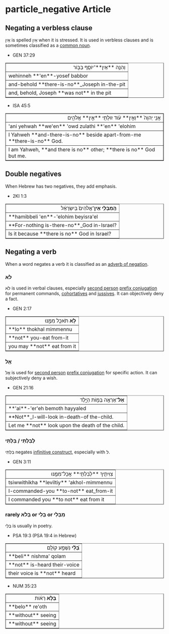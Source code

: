 # particle_negative Article

## Negating a verbless clause
אֵין is spelled אַיִן when it is stressed. It is used in verbless clauses and is sometimes classified as a [common noun](https://git.door43.org/Door43/en-uhg/src/master/content/noun_common/02.md).

* GEN 37:29
<table border="1" class="docutils">
<colgroup>
<col width="100%" />
</colgroup>
<tbody valign="top">
<tr class="row-odd" align="right"><td>וְהִנֵּ֥ה **אֵין**־יוֹסֵ֖ף בַּבּ֑וֹר</td>
</tr>
<tr class="row-even"><td>wehinneh **'en**-yosef babbor</td>
</tr>
<tr class="row-odd"><td>and-behold **there-is-no**_Joseph in-the-pit</td>
</tr>
<tr class="row-even"><td>and, behold, Joseph **was not** in the pit</td>
</tr>
</tbody>
</table>

* ISA 45:5
<table border="1" class="docutils">
<colgroup>
<col width="100%" />
</colgroup>
<tbody valign="top">
<tr class="row-odd" align="right"><td>אֲנִ֤י יְהוָה֙ **וְאֵ֣ין** עֹ֔וד זוּלָתִ֖י **אֵ֣ין** אֱלֹהִ֑ים</td>
</tr>
<tr class="row-even"><td>'ani yehwah **we'en** 'owd zulathi **'en** 'elohim</td>
</tr>
<tr class="row-odd"><td>I Yahweh **and-there-is-no** beside apart-from-me **there-is-no** God.</td>
</tr>
<tr class="row-even"><td>I am Yahweh, **and there is no** other; **there is no** God but me.</td>
</tr>
</tbody>
</table>

## Double negatives
When Hebrew has two negatives, they add emphasis.

* 2KI 1:3
<table border="1" class="docutils">
<colgroup>
<col width="100%" />
</colgroup>
<tbody valign="top">
<tr class="row-odd" align="right"><td><b>הַֽמִבְּלִ֤י אֵין</b>־אֱלֹהִים֙ בְּיִשְׂרָאֵ֔ל</td>
</tr>
<tr class="row-even"><td>**hamibbeli 'en**-'elohim beyisra'el</td>
</tr>
<tr class="row-odd"><td>**For-nothing is-there-no**_God in-Israel?</td>
</tr>
<tr class="row-even"><td>Is it because **there is no** God in Israel?</td>
</tr>
</tbody>
</table>

## Negating a verb
When a word negates a verb it is classified as an [adverb of negation](https://git.door43.org/Door43/en-uhg/src/master/content/adverb/02.md#adverb-of-negation).

### לֹא
לֹא is used in verbal clauses, especially [second person](https://git.door43.org/Door43/en-uhg/src/master/content/person_second/02.md) [prefix conjugation](https://git.door43.org/Door43/en-uhg/src/master/content/verb_imperfect/02.md#direct-negative-commands-especially-with--to-express-an-emphatic-prohibition) for permanent commands, [cohortatives](https://git.door43.org/Door43/en-uhg/src/master/content/verb_cohortative/02.md) and [jussives](https://git.door43.org/Door43/en-uhg/src/master/content/verb_jussive/02.md). It can objectively deny a fact.

* GEN 2:17
<table border="1" class="docutils">
<colgroup>
<col width="100%" />
</colgroup>
<tbody valign="top">
<tr class="row-odd" align="right"><td><b>לֹ֥א</b> תֹאכַ֖ל מִמֶּ֑נּוּ</td>
</tr>
<tr class="row-even"><td>**lo** thokhal mimmennu</td>
</tr>
<tr class="row-odd"><td>**not** you-eat from-it</td>
</tr>
<tr class="row-even"><td>you may **not** eat from it</td>
</tr>
</tbody>
</table>

### אַַל
אַַל is used for [second person](https://git.door43.org/Door43/en-uhg/src/master/content/person_second/02.md) [prefix conjugation](https://git.door43.org/Door43/en-uhg/src/master/content/verb_imperfect/02.md) for specific action. It can subjectively deny a wish.

* GEN 21:16
<table border="1" class="docutils">
<colgroup>
<col width="100%" />
</colgroup>
<tbody valign="top">
<tr class="row-odd" align="right"><td><b>אַל</b>־אֶרְאֶ֖ה בְּמ֣וֹת הַיָּ֑לֶד</td>
</tr>
<tr class="row-even"><td>**'al**-'er'eh bemoth hayyaled</td>
</tr>
<tr class="row-odd"><td>**Not**_I-will-look in-death-of the-child.</td>
</tr>
<tr class="row-even"><td>Let me **not** look upon the death of the child.</td>
</tr>
</tbody>
</table>

### לְבִלְתִּי / בִּלְתִּי
בִּלְתִּי negates [infinitive construct](https://git.door43.org/Door43/en-uhg/src/master/content/infinitive_construct/02.md), especially with ל.

* GEN 3:11
<table border="1" class="docutils">
<colgroup>
<col width="100%" />
</colgroup>
<tbody valign="top">
<tr class="row-odd" align="right"><td>צִוִּיתִ֛יךָ **לְבִלְתִּ֥י** אֲכָל־מִמֶּ֖נּוּ</td>
</tr>
<tr class="row-even"><td>tsiwwithikha **leviltiy** 'akhol-mimmennu</td>
</tr>
<tr class="row-odd"><td>I-commanded-you **to-not** eat_from-it</td>
</tr>
<tr class="row-even"><td>I commanded you **to not** eat from it</td>
</tr>
</tbody>
</table>

### rarely בְּלֹא or בְּלִי or מִבְּלִי
בְּלִי is usually in poetry.

* PSA 19:3 (PSA 19:4 in Hebrew)
<table border="1" class="docutils">
<colgroup>
<col width="100%" />
</colgroup>
<tbody valign="top">
<tr class="row-odd" align="right"><td><b>בְּ֝לִ֗י</b> נִשְׁמָ֥ע קוֹלָֽם</td>
</tr>
<tr class="row-even"><td>**beli** nishma' qolam</td>
</tr>
<tr class="row-odd"><td>**not** is-heard their-voice</td>
</tr>
<tr class="row-even"><td>their voice is **not** heard</td>
</tr>
</tbody>
</table>

* NUM 35:23
<table border="1" class="docutils">
<colgroup>
<col width="100%" />
</colgroup>
<tbody valign="top">
<tr class="row-odd" align="right"><td><b>בְּלֹ֣א</b> רְא֔וֹת</td>
</tr>
<tr class="row-even"><td>**belo** re'oth</td>
</tr>
<tr class="row-odd"><td>**without** seeing</td>
</tr>
<tr class="row-even"><td>**without** seeing</td>
</tr>
</tbody>
</table>